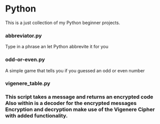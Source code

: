 # Python

This is a just collection of my Python beginner projects.

<h3>abbreviator.py</h3>
Type in a phrase an let Python abbrevite it for you

<h3>odd-or-even.py</h3>
A simple game that tells you if you guessed an odd or even number

<h3>vigenere_table.py<h3>
This script takes a message and returns an encrypted code
Also within is a decoder for the encrypted messages
Encryption and decryption make use of the Vigenere Cipher with added functionality.
